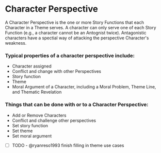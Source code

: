  # Character Perspective

A Character Perspective is the one or more Story Functions that each Character in a Theme serves. A character can only serve one of each Story Function (e.g., a character cannot be an Antognist twice). Antagonistic characters have a spectial way of attacking the perspective Character's weakness.


### Typical properties of a character perspective include:

- Character assigned
- Conflict and change with other Perspectives
- Story function
- Theme
- Moral Argument of a Character, including a Moral Problem, Theme Line, and Thematic Revelation

### Things that can be done with or to a Character Perspective:

- Add or Remove Characters 
- Conflict and challenge other perspectives
- Set story function
- Set theme
- Set moral argument
- [ ] TODO - @ryanreso1993 finish filling in theme use cases

